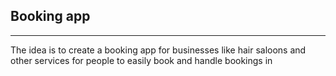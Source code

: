 **Booking app**
---
---
The idea is to create a booking app for businesses like hair saloons and other services for people to easily book and handle bookings in


